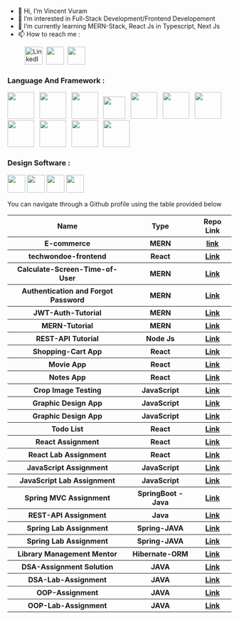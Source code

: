 - 👋 Hi, I’m Vincent Vuram
- 👀 I’m interested in Full-Stack Development/Frontend Developement
- 🌱 I’m currently learning MERN-Stack, React Js in Typescript, Next Js
- 📫 How to reach me : 

&nbsp; &nbsp; &nbsp; &nbsp; &nbsp;   <a href="https://www.linkedin.com/in/vincent-vuram-0426a2141/"><img src="https://play-lh.googleusercontent.com/kMofEFLjobZy_bCuaiDogzBcUT-dz3BBbOrIEjJ-hqOabjK8ieuevGe6wlTD15QzOqw=w240-h480-rw" width=40px alt="LinkedIn"/></a>&nbsp;
 <a href="https://www.instagram.com/vincentvuram/"><img src="https://upload.wikimedia.org/wikipedia/commons/thumb/e/e7/Instagram_logo_2016.svg/2048px-Instagram_logo_2016.svg.png" width=40px/></a>&nbsp;
 <a href="https://www.facebook.com/profile.php?id=100006740207559"><img src="https://upload.wikimedia.org/wikipedia/commons/thumb/0/05/Facebook_Logo_%282019%29.png/1024px-Facebook_Logo_%282019%29.png" width=40px/></a>


### Language And Framework :
<span><img src="https://cdn-icons-png.flaticon.com/512/732/732212.png" width=60px/></span> &nbsp;
<span><img src="https://cdn-icons-png.flaticon.com/512/919/919831.png" width=60px/></span> &nbsp;
<span><img src="https://upload.wikimedia.org/wikipedia/commons/6/6a/JavaScript-logo.png" width=60px/></span> &nbsp;
<span><img src="https://res.cloudinary.com/practicaldev/image/fetch/s--zKQJKp9C--/c_imagga_scale,f_auto,fl_progressive,h_1080,q_auto,w_1080/https://dev-to-uploads.s3.amazonaws.com/i/1jqa96mtdymq7ydgjqf1.png" width=50px/></span> &nbsp;
<span><img src="https://upload.wikimedia.org/wikipedia/commons/thumb/a/a7/React-icon.svg/2300px-React-icon.svg.png" width=60px/></span> &nbsp;
<span><img src="https://user-images.githubusercontent.com/88813613/212272886-ef6e7fa3-7d25-4242-bc08-784525544fb4.png" width=60px/></span> &nbsp;
<span><img src="https://redux-saga.js.org//img/Redux-Saga-Logo-Portrait.png" width=60px/></span> &nbsp;
<span><img src="https://seeklogo.com/images/N/nodejs-logo-FBE122E377-seeklogo.com.png" height=60px/></span> &nbsp;
<span><img src="https://miro.medium.com/max/500/1*AbiX4LwtSNozoyfypcKvEg.png" height=60px/></span> &nbsp;
<span><img src="https://www.freepnglogos.com/uploads/logo-mysql-png/logo-mysql-mysql-logo-png-images-are-download-crazypng-21.png" height=60px/></span> &nbsp;
<span><img src="https://w7.pngwing.com/pngs/956/695/png-transparent-mongodb-original-wordmark-logo-icon-thumbnail.png" height=60px/></span> &nbsp;

### Design Software : 
<span><img src="https://upload.wikimedia.org/wikipedia/commons/thumb/a/af/Adobe_Photoshop_CC_icon.svg/640px-Adobe_Photoshop_CC_icon.svg.png" height=40px/></span>
<span><img src="https://upload.wikimedia.org/wikipedia/commons/thumb/f/fb/Adobe_Illustrator_CC_icon.svg/2101px-Adobe_Illustrator_CC_icon.svg.png" height=40px/></span>
<span><img src="https://upload.wikimedia.org/wikipedia/commons/thumb/c/c2/Adobe_XD_CC_icon.svg/2101px-Adobe_XD_CC_icon.svg.png" height=40px/></span>
<span><img src="https://upload.wikimedia.org/wikipedia/commons/thumb/4/48/Adobe_InDesign_CC_icon.svg/2101px-Adobe_InDesign_CC_icon.svg.png" height=40px/></span>
 

You can navigate through a Github profile using the table provided below
<table>
<thead>
          <tr>
            <th>Name</th>
            <th>Type</th>
            <th>Repo Link</th>
          </tr>
        </thead>
        <tbody>
          <tr>
            <th>E-commerce</th>
            <th>MERN</th>
            <th>
              <a href="https://github.com/vincevise/E-commerce">
                link
              </a>
            </th>
          </tr>
          <tr>
            <th>techwondoe-frontend</th>
            <th>React</th>
            <th>
                <a href="https://github.com/vincevise/techwondoe-frontend">Link</a>
            </th>    
          </tr>
          <tr>
            <th>Calculate-Screen-Time-of-User</th>
            <th>MERN</th>
            <th><a href="https://github.com/vincevise/Calculate-Screen-Time-of-User">Link</a></th>
          </tr>
           <tr>
            <th>Authentication and Forgot Password</th>
            <th>MERN</th>
            <th><a href="https://github.com/vincevise/MERN-Authentication">Link</a> </th>
          </tr>
          <tr>
            <th>JWT-Auth-Tutorial</th>
            <th>MERN</th>
            <th><a href="https://github.com/vincevise/Laith-Academy-JWT-Auth-Tut">Link</a> </th>
          </tr> 
          <tr>
            <th>MERN-Tutorial</th>
            <th>MERN</th>
            <th><a href="https://github.com/vincevise/NetNinja-MERN-Tutorial">Link</a> </th>
          </tr> 
          <tr>
            <th>REST-API Tutorial</th>
            <th>Node Js</th>
            <th><a href="https://github.com/vincevise/REST-API-Node-Traversy">Link</a> </th>
          </tr>
          <tr>
            <th>Shopping-Cart App</th>
            <th>React</th>
            <th><a href="https://github.com/vincevise/Shopping-cart-app">Link</a> </th>
          </tr>
          <tr>
            <th>Movie App</th>
            <th>React</th>
            <th><a href="https://github.com/vincevise/MovieApp">Link</a> </th>
          </tr>
          <tr>
            <th>Notes App</th>
            <th>React</th>
            <th><a href="https://github.com/vincevise/Notes-app">Link</a> </th>
          </tr>
          <tr>
            <th>Crop Image Testing</th>
            <th>JavaScript</th>
            <th><a href="https://github.com/vincevise/CropImageTesting2">Link</a> </th>
          </tr>
          <tr>
            <th>Graphic Design App</th>
            <th>JavaScript</th>
            <th><a href="https://github.com/vincevise/Grphic-Design-App">Link</a> </th>
          </tr>
          <tr>
            <th>Graphic Design App</th>
            <th>JavaScript</th>
            <th><a href="https://github.com/vincevise/Grphic-Design-App">Link</a> </th>
          </tr>
        <tr>
            <th>Todo List</th>
            <th>React</th>
            <th><a href="https://github.com/vincevise/TodoList">Link</a> </th>
        </tr>
        <tr>
            <th>React Assignment</th>
            <th>React</th>
            <th><a href="https://github.com/vincevise/VincentVuram_ReactAssignmentSolution">Link</a> </th>
        </tr>
        <tr>
            <th>React Lab Assignment</th>
            <th>React</th>
            <th><a href="https://github.com/vincevise/VincentVuram_ReactJs-Lab-Assignment">Link</a> </th>
        </tr>
        <tr>
            <th>JavaScript Assignment</th>
            <th>JavaScript</th>
            <th><a href="https://github.com/vincevise/VincentVuram_Javascript_Assignment_Solution">Link</a> </th>
        </tr>
        <tr>
            <th>JavaScript Lab Assignment</th>
            <th>JavaScript</th>
            <th><a href="https://github.com/vincevise/VincentVuram_JavaScriptLabSolution">Link</a> </th>
        </tr>
        <tr>
            <th>Spring MVC Assignment</th>
            <th>SpringBoot - Java</th>
            <th><a href="https://github.com/vincevise/VuramVincent_ORMandSpringMVCAssignmentSolution">Link</a> </th>
        </tr>
        <tr>
            <th>REST-API Assignment</th>
            <th>Java</th>
            <th><a href="https://github.com/vincevise/VuramVincent_RestAPIAssignmentSolution">Link</a> </th>
        </tr>
        <tr>
            <th>Spring Lab Assignment</th>
            <th>Spring-JAVA</th>
            <th><a href="https://github.com/vincevise/vincevise-VuramVincent-Lab-Spring-AssignmentSolution">Link</a> </th>
        </tr>
        <tr>
            <th>Spring Lab Assignment</th>
            <th>Spring-JAVA</th>
            <th><a href="https://github.com/vincevise/vincevise-VuramVincent-Lab-Spring-AssignmentSolution">Link</a> </th>
        </tr>
        <tr>
            <th>Library Management Mentor</th>
            <th>Hibernate-ORM</th>
            <th><a href="https://github.com/vincevise/LibraryManagementMentor">Link</a> </th>
        </tr>
        <tr>
            <th>DSA-Assignment Solution</th>
            <th>JAVA</th>
            <th><a href="https://github.com/vincevise/VuramVincent_DataStructureAssignmentSolutionr">Link</a> </th>
        </tr>
        <tr>
            <th>DSA-Lab-Assignment</th>
            <th>JAVA</th>
            <th><a href="https://github.com/vincevise/VuramVincent-DSALabSolution">Link</a> </th>
        </tr>
        <tr>
            <th>OOP-Assignment</th>
            <th>JAVA</th>
            <th><a href="https://github.com/vincevise/vincentvuram-OOPsAssignmentSolution">Link</a> </th>
        </tr>
        <tr>
            <th>OOP-Lab-Assignment</th>
            <th>JAVA</th>
            <th><a href="https://github.com/vincevise/vincentvuram-OOPsLabSolution">Link</a> </th>
        </tr>
   </tbody>
</table>

<!---
vincevise/vincevise is a ✨ special ✨ repository because its `README.md` (this file) appears on your GitHub profile.
You can click the Preview link to take a look at your changes.
--->
